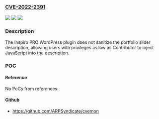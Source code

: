 ### [CVE-2022-2391](https://cve.mitre.org/cgi-bin/cvename.cgi?name=CVE-2022-2391)
![](https://img.shields.io/static/v1?label=Product&message=Inspiro%20PRO&color=blue)
![](https://img.shields.io/static/v1?label=Version&message=7.2.3%3C%207.2.3%20&color=brighgreen)
![](https://img.shields.io/static/v1?label=Vulnerability&message=CWE-79%20Cross-Site%20Scripting%20(XSS)&color=brighgreen)

### Description

The Inspiro PRO WordPress plugin does not sanitize the portfolio slider description, allowing users with privileges as low as Contributor to inject JavaScript into the description.

### POC

#### Reference
No PoCs from references.

#### Github
- https://github.com/ARPSyndicate/cvemon

